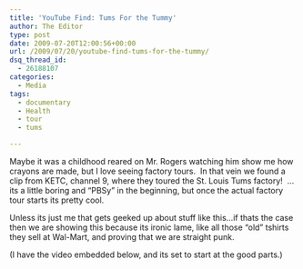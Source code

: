 ```yaml
---
title: 'YouTube Find: Tums For the Tummy'
author: The Editor
type: post
date: 2009-07-20T12:00:56+00:00
url: /2009/07/20/youtube-find-tums-for-the-tummy/
dsq_thread_id:
  - 26188107
categories:
  - Media
tags:
  - documentary
  - Health
  - tour
  - tums

---
```

Maybe it was a childhood reared on Mr. Rogers watching him show me how crayons are made, but I love seeing factory tours.  In that vein we found a clip from KETC, channel 9, where they toured the St. Louis Tums factory!  &#8230;its a little boring and &#8220;PBSy&#8221; in the beginning, but once the actual factory tour starts its pretty cool.

Unless its just me that gets geeked up about stuff like this&#8230;if thats the case then we are showing this because its ironic lame, like all those &#8220;old&#8221; tshirts they sell at Wal-Mart, and proving that we are straight punk.

(I have the video embedded below, and its set to start at the good parts.)